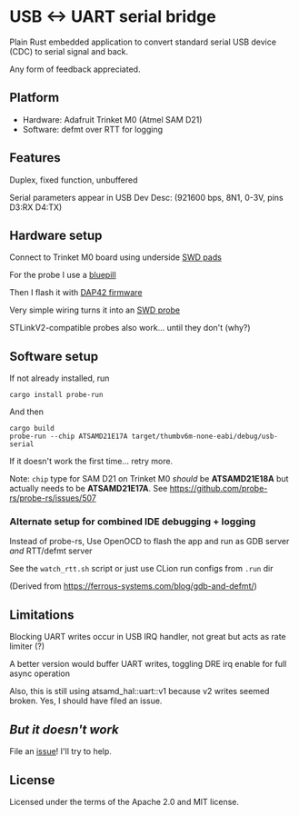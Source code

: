 # USB <-> UART serial bridge

Plain Rust embedded application to convert standard serial USB device (CDC) to serial signal and back.

Any form of feedback appreciated.

## Platform

- Hardware: Adafruit Trinket M0 (Atmel SAM D21)
- Software: defmt over RTT for logging

## Features

Duplex, fixed function, unbuffered

Serial parameters appear in USB Dev Desc: (921600 bps, 8N1, 0-3V, pins D3:RX D4:TX)

## Hardware setup

Connect to Trinket M0 board using
underside [SWD pads](https://learn.adafruit.com/adafruit-trinket-m0-circuitpython-arduino/pinouts#secret-swd-pads-2910533-6)

For the probe I use a [bluepill](https://stm32-base.org/boards/STM32F103C8T6-Blue-Pill.html)

Then I flash it with [DAP42 firmware](https://github.com/devanlai/dap42)

Very simple wiring turns it into
an [SWD probe](https://microcontrollerelectronics.com/turn-an-stm32f103c8t6-blueplll-into-an-stlink-programmer/)

STLinkV2-compatible probes also work... until they don't (why?)

## Software setup

If not already installed, run

    cargo install probe-run

And then

    cargo build
    probe-run --chip ATSAMD21E17A target/thumbv6m-none-eabi/debug/usb-serial

If it doesn't work the first time... retry more.

Note: `chip` type for SAM D21 on Trinket M0 _should_ be **ATSAMD21E18A** but actually needs to be **ATSAMD21E17A**.
See https://github.com/probe-rs/probe-rs/issues/507

### Alternate setup for combined IDE debugging + logging

Instead of probe-rs, Use OpenOCD to flash the app and run as GDB server _and_ RTT/defmt server

See the `watch_rtt.sh` script or just use CLion run configs from `.run` dir

(Derived from https://ferrous-systems.com/blog/gdb-and-defmt/)

## Limitations

Blocking UART writes occur in USB IRQ handler, not great but acts as rate limiter (?)

A better version would buffer UART writes, toggling DRE irq enable for full async operation

Also, this is still using atsamd_hal::uart::v1 because v2 writes seemed broken. Yes, I should have filed an issue.

## _But it doesn't work_

File an [issue](https://github.com/fralalonde/usb-serial-rs/issues)! I'll try to help.

## License

Licensed under the terms of the Apache 2.0 and MIT license.



